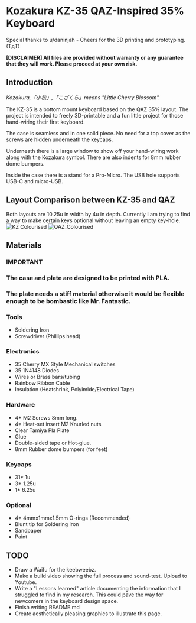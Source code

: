 # Kozakura KZ-35 QAZ-Inspired 35% Keyboard
Special thanks to u/daninjah - Cheers for the 3D printing and prototyping. (TдT)

**[DISCLAIMER]
All files are provided without warranty or any guarantee that they will work. Please proceed at your own risk.**

## Introduction
_Kozakura,「小桜」,「こざくら」means "Little Cherry Blossom"._

The KZ-35 is a bottom mount keyboard based on the QAZ 35% layout. The project is intended to freely 3D-printable and a fun little project for those hand-wiring their first keyboard.

The case is seamless and in one solid piece. No need for a top cover as the screws are hidden underneath the keycaps.

Underneath there is a large window to show off your hand-wiring work along with the Kozakura symbol. There are also indents for 8mm rubber dome bumpers.

Inside the case there is a stand for a Pro-Micro. The USB hole supports USB-C and micro-USB.

## Layout Comparison between KZ-35 and QAZ
Both layouts are 10.25u in width by 4u in depth. Currently I am trying to find a way to make certain keys optional without leaving an empty key-hole.
![KZ Colourised](https://github.com/neulwing/Kozakura35/assets/44045041/aeb04e8d-8070-4640-9e83-52958927d973)
![QAZ_Colourised](https://github.com/neulwing/Kozakura35/assets/44045041/64552ec0-166f-4007-b365-be4237db9a1c)


## Materials
### IMPORTANT
### The case and plate are designed to be printed with PLA. ###
### The plate needs a stiff material otherwise it would be flexible enough to be bombastic like Mr. Fantastic. ###

### Tools
- Soldering Iron
- Screwdriver (Phillips head)

### Electronics
- 35 Cherry MX Style Mechanical switches
- 35 1N4148 Diodes
- Wires or Brass bars/tubing
- Rainbow Ribbon Cable
- Insulation (Heatshrink, Polyimide/Electrical Tape)

### Hardware 
- 4* M2 Screws 8mm long.
- 4* Heat-set insert M2 Knurled nuts
- Clear Tamiya Pla Plate
- Glue
- Double-sided tape or Hot-glue.
- 8mm Rubber dome bumpers (for feet)

### Keycaps
- 31* 1u
- 3* 1.25u
- 1* 6.25u

### Optional
- 4* 4mmx1mmx1.5mm O-rings (Recommended)
- Blunt tip for Soldering Iron
- Sandpaper
- Paint


## TODO
- Draw a Waifu for the keebweebz.
- Make a build video showing the full process and sound-test. Upload to Youtube.
- Write a "Lessons learned" article documenting the information that I struggled to find in my research. This could pave the way for newcomers in the keyboard design space.
- Finish writing README.md
- Create aesthetically pleasing graphics to illustrate this page.


